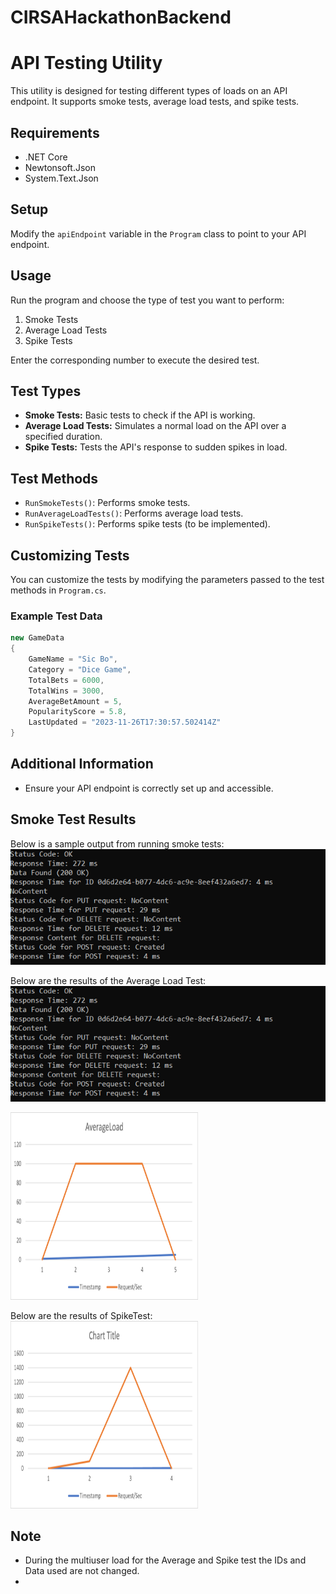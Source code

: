 # CIRSAHackathonBackend


# API Testing Utility

This utility is designed for testing different types of loads on an API endpoint. It supports smoke tests, average load tests, and spike tests.

## Requirements
- .NET Core
- Newtonsoft.Json
- System.Text.Json

## Setup
Modify the `apiEndpoint` variable in the `Program` class to point to your API endpoint.

## Usage
Run the program and choose the type of test you want to perform:
1. Smoke Tests
2. Average Load Tests
3. Spike Tests

Enter the corresponding number to execute the desired test.

## Test Types
- **Smoke Tests:** Basic tests to check if the API is working.
- **Average Load Tests:** Simulates a normal load on the API over a specified duration.
- **Spike Tests:** Tests the API's response to sudden spikes in load.

## Test Methods
- `RunSmokeTests()`: Performs smoke tests.
- `RunAverageLoadTests()`: Performs average load tests.
- `RunSpikeTests()`: Performs spike tests (to be implemented).

## Customizing Tests
You can customize the tests by modifying the parameters passed to the test methods in `Program.cs`.

### Example Test Data
```csharp
new GameData
{
    GameName = "Sic Bo",
    Category = "Dice Game",
    TotalBets = 6000,
    TotalWins = 3000,
    AverageBetAmount = 5,
    PopularityScore = 5.8,
    LastUpdated = "2023-11-26T17:30:57.502414Z"
}
```

## Additional Information
- Ensure your API endpoint is correctly set up and accessible.

## Smoke Test Results
Below is a sample output from running smoke tests:
![Smoke Test](Images/SmokeTest.png)

Below are the results of the Average Load Test:
![Smoke Test](Images/SmokeTest.png)

<img src="Images/AverageLoadModel.png" alt="Number of Requests modeled in Average Load" width="300" height="300"/>

Below are the results of SpikeTest:
<img src="Images/SpikeLoad.png" alt="Number of Requests modeled in Spike Load" width="300" height="300"/>




## Note
- During the multiuser load for the Average and Spike test the IDs and Data used are not changed.
- 



